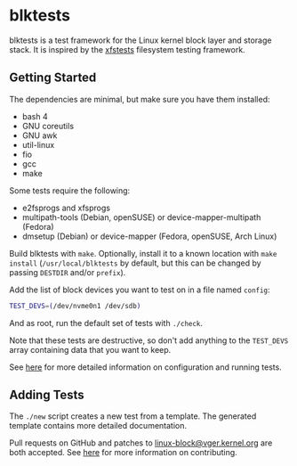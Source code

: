 # blktests

blktests is a test framework for the Linux kernel block layer and storage
stack. It is inspired by the [xfstests](https://git.kernel.org/pub/scm/fs/xfs/xfstests-dev.git/)
filesystem testing framework.

## Getting Started

The dependencies are minimal, but make sure you have them installed:

- bash 4
- GNU coreutils
- GNU awk
- util-linux
- fio
- gcc
- make

Some tests require the following:

- e2fsprogs and xfsprogs
- multipath-tools (Debian, openSUSE) or device-mapper-multipath (Fedora)
- dmsetup (Debian) or device-mapper (Fedora, openSUSE, Arch Linux)

Build blktests with `make`. Optionally, install it to a known location with
`make install` (`/usr/local/blktests` by default, but this can be changed by
passing `DESTDIR` and/or `prefix`).

Add the list of block devices you want to test on in a file named `config`:

```sh
TEST_DEVS=(/dev/nvme0n1 /dev/sdb)
```

And as root, run the default set of tests with `./check`.

Note that these tests are destructive, so don't add anything to the `TEST_DEVS`
array containing data that you want to keep.

See [here](Documentation/running-tests.md) for more detailed information on
configuration and running tests.

## Adding Tests

The `./new` script creates a new test from a template. The generated template
contains more detailed documentation.

Pull requests on GitHub and patches to <linux-block@vger.kernel.org> are both
accepted. See [here](CONTRIBUTING.md) for more information on contributing.
